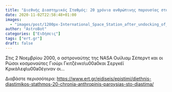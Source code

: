 ```yaml
---
title: "Διεθνής Διαστημικός Σταθμός: 20 χρόνια ανθρώπινης παρουσίας στο διάστημα"
date: 2020-11-02T22:58:48+01:00
images:
  - "images/post/1200px-International_Space_Station_after_undocking_of_STS-132-180x135.jpg"
author: "AstroBot"
categories: ["Ειδήσεις"]
tags: ["ert.gr"]
draft: false
---
```


Στις 2 Νοεμβρίου 2000, ο αστροναύτης της NASA Ουίλιαμ Σέπερντ και οι Ρώσοι κοσμοναύτες Γιούρι Γκιτζένκο\u00a0και Σεργκέϊ Κρικάλεφ\u00a0έγιναν οι...

Διαβάστε περισσότερα: https://www.ert.gr/eidiseis/epistimi/diethnis-diastimikos-stathmos-20-chronia-anthropinis-paroysias-sto-diastima/
